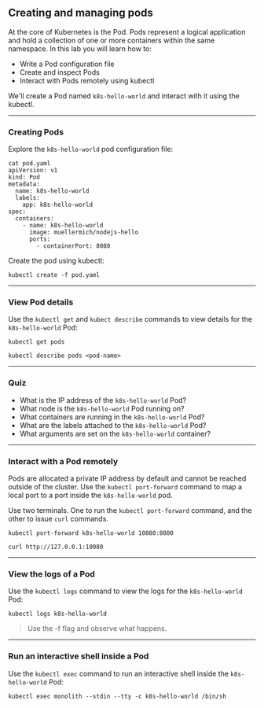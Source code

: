 ## Creating and managing pods

At the core of Kubernetes is the Pod. Pods represent a logical application and hold a collection of one or more containers within the same namespace. In this lab you will learn how to:

* Write a Pod configuration file
* Create and inspect Pods
* Interact with Pods remotely using kubectl

We'll create a Pod named `k8s-hello-world` and interact with it using the kubectl.

----

### Creating Pods

Explore the `k8s-hello-world` pod configuration file:

```
cat pod.yaml
apiVersion: v1
kind: Pod
metadata:
  name: k8s-hello-world
  labels:
    app: k8s-hello-world
spec:
  containers:
    - name: k8s-hello-world
      image: muellermich/nodejs-hello
      ports:
        - containerPort: 8080
```
Create the pod using kubectl:

```
kubectl create -f pod.yaml
```

----

### View Pod details

Use the `kubectl get` and `kubect describe` commands to view details for the `k8s-hello-world` Pod:

```
kubectl get pods
```

```
kubectl describe pods <pod-name>
```

----

### Quiz

* What is the IP address of the `k8s-hello-world` Pod?
* What node is the `k8s-hello-world` Pod running on?
* What containers are running in the `k8s-hello-world` Pod?
* What are the labels attached to the `k8s-hello-world` Pod?
* What arguments are set on the `k8s-hello-world` container?

----

### Interact with a Pod remotely

Pods are allocated a private IP address by default and cannot be reached outside of the cluster. Use the `kubectl port-forward` command to map a local port to a port inside the `k8s-hello-world` pod.

Use two terminals. One to run the `kubectl port-forward` command, and the other to issue `curl` commands.

```
kubectl port-forward k8s-hello-world 10080:8080
```

```
curl http://127.0.0.1:10080
```

----

### View the logs of a Pod

Use the `kubectl logs` command to view the logs for the `k8s-hello-world` Pod:

```
kubectl logs k8s-hello-world
```

> Use the -f flag and observe what happens.

----

### Run an interactive shell inside a Pod

Use the `kubectl exec` command to run an interactive shell inside the `k8s-hello-world` Pod:

```
kubectl exec monolith --stdin --tty -c k8s-hello-world /bin/sh
```